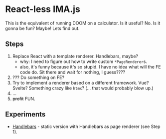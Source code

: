 # React-less IMA.js

This is the equivalent of running DOOM on a calculator. Is it useful? No. Is it gonna be fun? Maybe! Lets find out.

## Steps

1. Replace React with a template renderer. Handlebars, maybe?
    - why: I need to figure out how to write custom `*PageRenderer`s.
    - also, it's funny because it's so stupid. I have no idea what will the FE code do. Sit there and wait for nothing, I guess????
2. ??? Do something on FE? 
3. Try to implement a renderer based on a different framework. Vue? Svelte? Something crazy like `htmx`? (... that would probably blow up.)
4. ... 
5. ~~profit~~ FUN.


## Experiments

- [Handlebars](https://github.com/corvidism/reactless-ima/tree/handlebars) - static version with Handlebars as page renderer (see Step 1).
